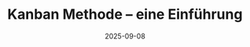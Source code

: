 ---
title: 'Kanban Methode – eine Einführung'
description: 'Kanban ist eine weit verbreitete, flexible Methode für agiles Arbeiten und zur Visualisierung von Arbeitsprozessen. Doch was genau ist die Kanban-Methode, auf welchen Prinzipien basiert sie und worauf müssen Sie bei der Umsetzung achten? In diesem Artikel erfahren Sie mehr.'
seo:
    title: 'Kanban Methode – eine Einführung'
    description: ''
date: 2025-09-08
categories:
    - 'best-practice'
tags:
    - 'Projektmanagement'
    - 'Workflows'
color: '#e16f4e'
url: '/kanban-methode-einfuehrung'
draft: true
---